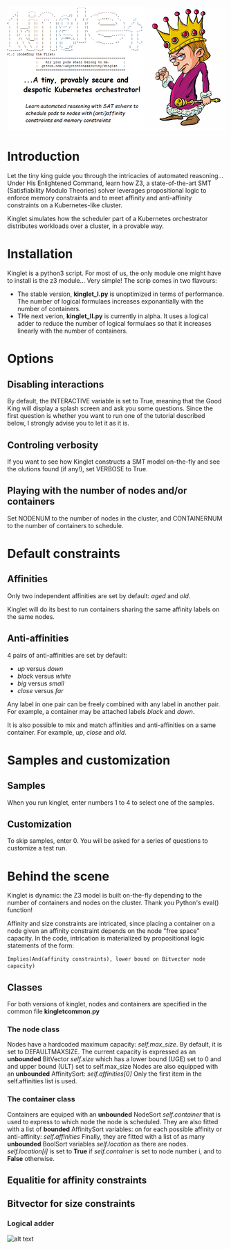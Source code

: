 ![alt text](https://github.com/labyrinthinesecurity/kinglet/blob/main/banner.png?raw=true)

# Introduction

Let the tiny king guide you through the intricacies of automated reasoning... Under His Enlightened Command, learn how Z3, a state-of-the-art SMT (Satisfiability Modulo Theories) solver leverages propositional logic to enforce memory constraints and to meet affinity and anti-affinity constraints on a Kubernetes-like cluster.

Kinglet simulates how the scheduler part of a Kubernetes orchestrator distributes workloads over a cluster, in a provable way.

# Installation

Kinglet is a python3 script. For most of us, the only module one might have to install is the z3 module... Very simple!
The scrip comes in two flavours:

* The stable version, **kinglet_I.py** is unoptimized in terms of performance. The number of logical formulaes increases exponantially with the number of containers.
* THe next verion, **kinglet_II.py** is currently in alpha. It uses a logical adder to reduce the number of logical formulaes so that it increases linearly with the number of containers.

# Options

## Disabling interactions

By default, the INTERACTIVE variable is set to True, meaning that the Good King will display a splash screen and ask you some questions. Since the first question is whether you want to run one of the tutorial described below, I strongly advise you to let it as it is.

## Controling verbosity

If you want to see how Kinglet constructs a SMT model on-the-fly and see the olutions found (if any!), set VERBOSE to True.

## Playing with the number of nodes and/or containers

Set NODENUM to the number of nodes in the cluster, and CONTAINERNUM to the number of containers to schedule.

# Default constraints

## Affinities

Only two independent affinities are set by default: *aged* and *old*.

Kinglet will do its best to run containers sharing the same affinity labels on the same nodes.

## Anti-affinities

4 pairs of anti-affinities are set by default:
- *up* versus *down*
- *black* versus *white*
- *big* versus *small*
- *close* versus *far*

Any label in one pair can be freely combined with any label in another pair. For example, a container may be attached labels *black* and *down*.

It is also possible to mix and match affinities and anti-affinities on a same container. For example, *up*, *close* and *old*.


# Samples and customization

## Samples
When you run kinglet, enter numbers 1 to 4 to select one of the samples.

## Customization

To skip samples, enter 0. You will be asked for a series of questions to customize a test run.

# Behind the scene

Kinglet is dynamic: the Z3 model is built on-the-fly depending to the number of containers and nodes on the cluster. Thank you Python's eval() function!

Affinity and size constraints are intricated, since placing a container on a node given an affinity constraint depends on the node "free space" capacity. 
In the code, intrication is materialized by propositional logic statements of the form:

```
Implies(And(affinity constraints), lower bound on Bitvector node capacity)
```

## Classes

For both versions of kinglet, nodes and containers are specified in the common file **kingletcommon.py**

### The node class

Nodes have a hardcoded maximum capacity: *self.max_size*. By default, it is set to DEFAULTMAXSIZE.
The current capacity is expressed as an **unbounded** BitVector *self.size* which has a lower bound (UGE) set to 0 and and upper bound (ULT) set to self.max_size
Nodes are also equipped with an **unbounded** AffinitySort: *self.affinities[0]*
Only the first item in the self.affinities list is used. 

### The container class

Containers are equiped with an **unbounded** NodeSort *self.container* that is used to express to which node the node is scheduled.
They are also fitted with a list of **bounded** AffinitySort variables: on for each possible affinity or anti-affinity: *self.affinities*
Finally, they are fitted with a list of as many **unbounded** BoolSort variables *self.location* as there are nodes. *self.location[i]* is set to **True** if *self.container* is set to node number i, and to **False** otherwise.

## Equalitie for affinity constraints

## Bitvector for size constraints

### Logical adder

![alt text](https://www.101computing.net/wp/wp-content/uploads/Binary-addition-using-binary-adder-circuits.png)
